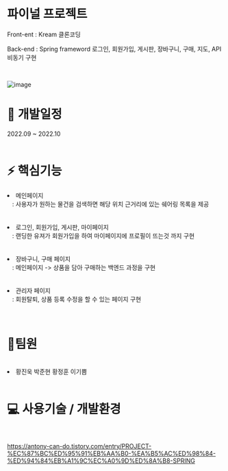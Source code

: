 <h1>파이널 프로젝트</h1>
<p>Front-ent : Kream 클론코딩</b></p>
<p>Back-end : Spring frameword 로그인, 회원가입, 게시판, 장바구니, 구매, 지도, API 비동기 구현</b></p><br>


![image](https://user-images.githubusercontent.com/94521647/223754481-63aff974-bae9-456e-8f6d-5de13d1e3ca8.png)
<br>



<h1>📆 개발일정</h1>
2022.09 ~ 2022.10<br><br>



<h1>⚡ 핵심기능</h1>
<li> 메인페이지 <br>
&nbsp;&nbsp; : 사용자가 원하는 물건을 검색하면 해당 위치 근거리에 있는 쉐어링 목록을 제공<br><br></li><br>

<li> 로그인, 회원가입, 게시판, 마이페이지<br>
&nbsp;&nbsp; : 랜딩한 유져가 회원가입을 하여 마이페이지에 프로필이 뜨는것 까지 구현<br><br></li><br>

<li> 장바구니, 구매 페이지<br>
&nbsp;&nbsp; : 메인페이지 -> 상품을 담아 구매하는 백엔드 과정을 구현<br><br></li><br>

<li> 관리자 페이지<br>
&nbsp;&nbsp; : 회원탈퇴, 상품 등록 수정을 할 수 있는 페이지 구현<br><br></li><br>





<h1>👥팀원</h1><br>
<li> 황진욱 박준현 황정훈 이기쁨<br>


<br>

<h1>💻 사용기술 / 개발환경</h1><br>

https://antony-can-do.tistory.com/entry/PROJECT-%EC%87%BC%ED%95%91%EB%AA%B0-%EA%B5%AC%ED%98%84-%ED%94%84%EB%A1%9C%EC%A0%9D%ED%8A%B8-SPRING
  
<br>
